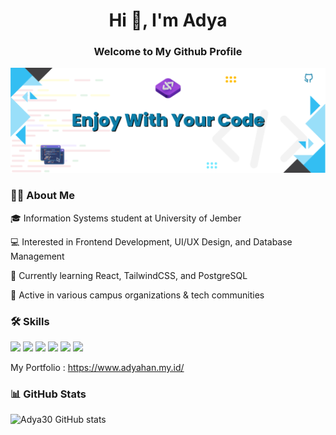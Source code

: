 <h1 align="center">Hi 👋, I'm Adya</h1>
<h3 align="center">Welcome to My Github Profile</h3>

![Banner Github Profile](banner.png)

### 👨‍💻 About Me
🎓 Information Systems student at University of Jember

💻 Interested in Frontend Development, UI/UX Design, and Database Management

🌱 Currently learning React, TailwindCSS, and PostgreSQL

🚀 Active in various campus organizations & tech communities

### 🛠️ Skills

<img src="https://img.shields.io/badge/HTML5-E34F26?style=for-the-badge&logo=html5&logoColor=white" /> <img src="https://img.shields.io/badge/CSS3-1572B6?style=for-the-badge&logo=css3&logoColor=white" /> <img src="https://img.shields.io/badge/JavaScript-323330?style=for-the-badge&logo=javascript&logoColor=F7DF1E" /> <img src="https://img.shields.io/badge/Python-FFD43B?style=for-the-badge&logo=python&logoColor=blue" /> <img src="https://img.shields.io/badge/C%23-239120?style=for-the-badge&logo=csharp&logoColor=white" /> <img src="https://img.shields.io/badge/PostgreSQL-316192?style=for-the-badge&logo=postgresql&logoColor=white" />

My Portfolio : https://www.adyahan.my.id/

### 📊 GitHub Stats

![Adya30 GitHub stats](https://github-readme-stats.vercel.app/api?username=Adya30&show_icons=true&theme=radical)